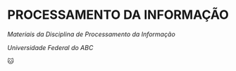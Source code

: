 # PROCESSAMENTO DA INFORMAÇÃO

*Materiais da Disciplina de Processamento da Informação*

*Universidade Federal do ABC*

:cat:

